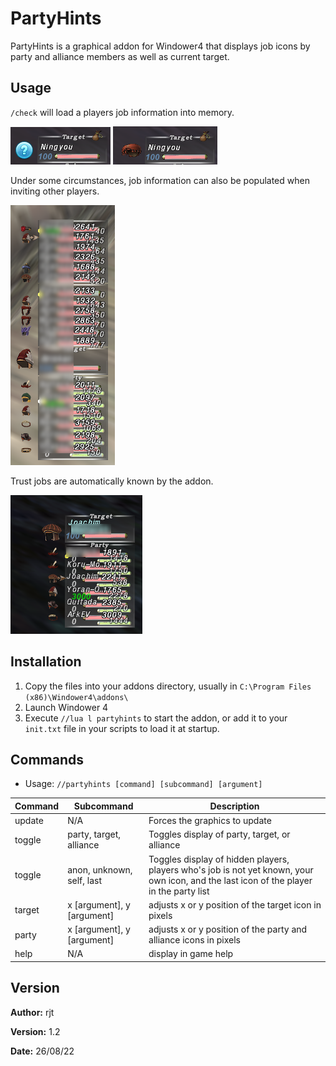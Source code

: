 # PartyHints

PartyHints is a graphical addon for Windower4 that displays job icons by party and alliance members
as well as current target.

## Usage
`/check` will load a players job information into memory.

![The player is unchecked](img/unchecked.png) ![The player is checked](img/checked.png)

Under some circumstances, job information can also be populated when inviting other players.

![A full party with some checked players](img/alliance.png)

Trust jobs are automatically known by the addon.

![Trusts are automatically populated](img/trusts.png)

## Installation

1. Copy the files into your addons directory, usually in `C:\Program Files (x86)\Windower4\addons\`
2. Launch Windower 4
3. Execute `//lua l partyhints` to start the addon, or add it to your `init.txt` file in your scripts to load it at startup.

## Commands

* Usage: `//partyhints [command] [subcommand] [argument]`

| Command | Subcommand | Description |
| --- | --- | --- |
| update | N/A | Forces the graphics to update |
| toggle | party, target, alliance | Toggles display of party, target, or alliance |
| toggle | anon, unknown, self, last | Toggles display of hidden players, players who's job is not yet known, your own icon, and the last icon of the player in the party list |
| target | x \[argument\], y \[argument\] | adjusts x or y position of the target icon in pixels |
| party | x \[argument\], y \[argument\] | adjusts x or y position of the party and alliance icons in pixels |
| help | N/A | display in game help |

## Version

**Author:** rjt

**Version:** 1.2

**Date:** 26/08/22
